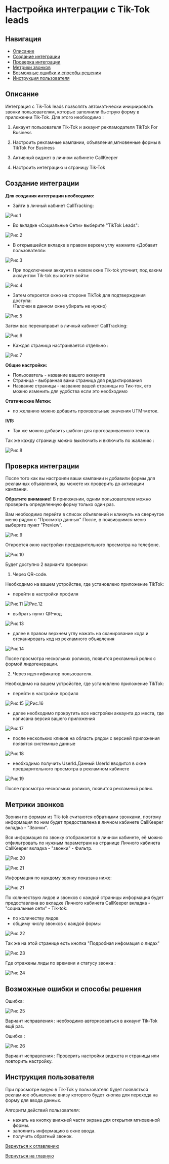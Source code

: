 # Настройка интеграции с Tik-Tok leads

## Навигация
* [Описание ](#Описание)
* [Создание интеграции](#Создание-интеграции)
* [Проверка интеграции](#Проверка-интеграции)
* [Метрики звонков ](#Метрики-звонков)
* [Возможные ошибки и способы решения](#Возможные-ошибки-и-способы-решения)
* [Инструкция пользователя](#Инструкция-пользователя)



## Описание
Интеграция с Tik-Tok leads позволять автоматически инициировать звонки пользователям, которые заполнили быструю форму в приложении Tik-Tok.
Для этого необходимо : 

1) Аккаунт пользователя Tik-Tok и аккаунт рекламодателя TikTok For Business

2) Настроить рекламные кампании, объявления,мгновенные формы в TikTok For Business

3) Активный виджет в личном кабинете CallKeeper

4) Настроить интеграцию и страницу Tik-Tok

## Создание интеграции

**Для создания интеграции необходимо:**

- Зайти в личный кабинет CallTracking:

![Рис.1](images/LK_CT_1.jpg)

- Во вкладке «Социальные Сети» выберите "TikTok Leads":

![Рис.2](images/LK_TT_add_2.jpg)

- В открывшейся вкладке в правом верхем углу нажмите «Добавит пользователя»:

 ![Рис.3](images/add_new_user_1.jpg)

- При подключении аккаунта в новом окне Tik-tok уточнит, под каким аккаунтом Tik-tok вы хотите войти:

 ![Рис.4](images/LK_TT_add_1.jpg)


- Затем откроется окно на стороне TikTok для подтверждения доступа:  
(Галочки в данном окне убирать не нужно)

 ![Рис.5](images/avtoriz_1.png)
 
 Затем вас перенаправит в личный кабинет CallTracking:
 
 ![Рис.6](images/red_str_1.jpg)
 
- Каждая страница настраивается отдельно :

![Рис.7](images/red_seting_str_1.jpg)


**Общие настройки:**

- Пользователь - название вашего аккаунта
- Страница - выбранная вами страница для редактирования
- Название страницы - название вашей страницы из Тик-ток, его можно изменить для удобства если это необходимо

**Статические Метки:**

- по желанию можно добавить произвольные значения UTM-меток.

**IVR:**

- Так же можно добавить шаблон для проговариваемого текста.

Так же кажду страницу можно выключить и включить по жаланию : 

![Рис.8](images/oshibka_vit_1.jpg)




##  Проверка интеграции

После того как вы настроили ваши кампании и добавили формы для рекламных объявлений, вы можете их проверить до активации кампании.

**Обратите внимание!** В приложении, одним пользователем можно проверить определенную форму только один раз.


Вам необходимо перейти в список объявлений и кликнуть на свернутое меню рядом с "Просмотр данных"
После, в появившимся меню выберите пункт "Preview".

![Рис.9](images/preview_1.png)

Откроется окно настройки предварительного просмотра на телефоне.

![Рис.10](images/pred_prosmotr_1.png)

Будет доступно 2 варианта проверки:

1. Через QR-code. 

 Необходимо на вашем устройстве, где установлено приложение TikTok:
- перейти в настройки профиля 

![Рис.11](images/Opem_TT_1.png)                             ![Рис.12](images/LK_TT_set_1.png)
 
- выбрать пункт QR-код

![Рис.13](images/qr_2.jpg)

- далее в правом верхнем углу нажать на сканирование кода и отсканировать код из рекламного объявления

![Рис.14](images/qr_12.jpg)


После просмотра нескольких роликов, появится рекламный ролик с формой лидогенерации.

2. Через идентификатор пользователя.

 Необходимо на вашем устройстве, где установлено приложение TikTok:
- перейти в настройки профиля 

![Рис.15](images/Opem_TT_1.png)                             ![Рис.16](images/LK_TT_set_1.png)

- далее необходимо прокрутить все настройки аккаунта до места, где написана версия вашего приложения

![Рис.17](images/user_id_1.png)

- после нескольких кликов на область рядом с версией приложения появятся системные данные

![Рис.18](images/autin_2.png)

- необходимо получить UserId.Данный UserId вводится в окне предварительного просмотра в рекламном кабинете

![Рис.19](images/autin_1.png)

После просмотра нескольких роликов, появится рекламный ролик.

## Метрики звонков

Звонки по формам из Tik-tok считаются обратными звонками, поэтому информация по ним будет предоставлена в личном кабинете CallKeeper вкладка - "Звонки".


Вся информация по звонку отображается в личном кабинете, её можно отфильтровать по нужным параметрам на странице Личного кабинета CallKeeper вкладка - "звонки" - Фильтр.

![Рис.20](images/filtr.jpg)

![Рис.21](images/filtr_12.jpg)

Информация по каждому звонку показана ниже:

![Рис.21](images/metki_1.png)

По количествую лидов и звонков с каждой страницы информация будет предоставлена во вкладке Личного кабинета CallKeeper вкладка - "социальные сети" - Tik-tok:
- по количеству лидов 
- общиму числу звонков с каждой формы

![Рис.22](images/Kol_lid_1.jpg)

Так же на этой странице есть кнопка "Подробная инфомация о лидах"

![Рис.23](images/lid_TT_2.jpg)

Где отражены лиды по времени и статусу звонка :

![Рис.24](images/lid_TT_1.jpg)



## Возможные ошибки и способы решения
 Ошибка: 
 
 ![Рис.25](images/er_1.jpg)

 Вариант исправления : необходимо авторизоваться в аккаунт Tik-Tok ещё раз.
 
 Ошибка :
 
 ![Рис.26](images/oshibka_vit_2.jpg) 

Вариант исправления : Проверить настройки виджета и страницы или повторить настройку.

## Инструкция пользователя

 При просмотре видео в Tik-Tok у пользователя будет появляться рекламное объявление внизу которого будет кнопка для перехода на форму для ввода данных. 
 
Алгоритм действий пользователя:
- нажать на кнопку внижней части экрана для открытия мгновенной формы.
- заполнить информацию в окне ввода.
- получить обратный звонок.


[Вернуться к оглавлению](#навигация)

[Вернуться на главную](/README.md/#documentation)
